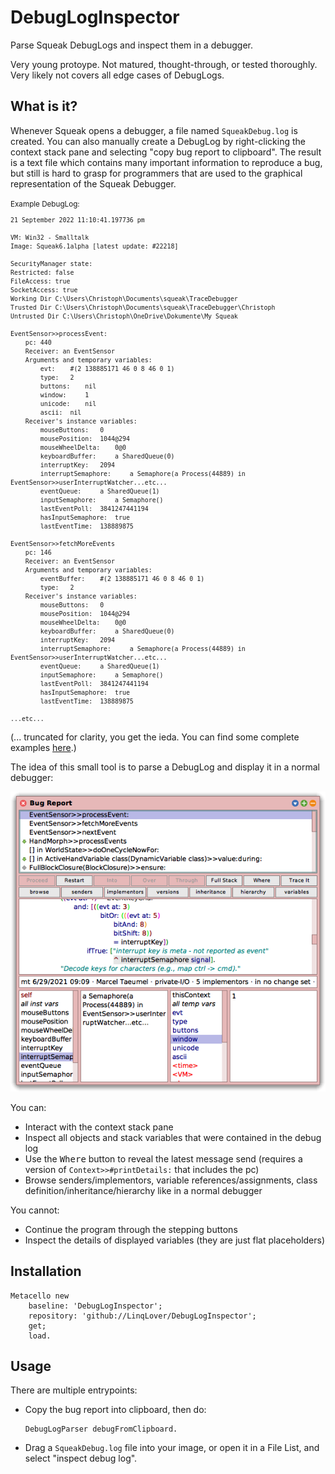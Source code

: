 # DebugLogInspector

Parse Squeak DebugLogs and inspect them in a debugger.

Very young protoype. Not matured, thought-through, or tested thoroughly. Very likely not covers all edge cases of DebugLogs.

## What is it?

Whenever Squeak opens a debugger, a file named `SqueakDebug.log` is created. You can also manually create a DebugLog by right-clicking the context stack pane and selecting "copy bug report to clipboard". The result is a text file which contains many important information to reproduce a bug, but still is hard to grasp for programmers that are used to the graphical representation of the Squeak Debugger.

<small>
Example DebugLog:

```
21 September 2022 11:10:41.197736 pm

VM: Win32 - Smalltalk
Image: Squeak6.1alpha [latest update: #22218]

SecurityManager state:
Restricted: false
FileAccess: true
SocketAccess: true
Working Dir C:\Users\Christoph\Documents\squeak\TraceDebugger
Trusted Dir C:\Users\Christoph\Documents\squeak\TraceDebugger\Christoph
Untrusted Dir C:\Users\Christoph\OneDrive\Dokumente\My Squeak

EventSensor>>processEvent:
	pc: 440
	Receiver: an EventSensor
	Arguments and temporary variables: 
		evt: 	#(2 138885171 46 0 8 46 0 1)
		type: 	2
		buttons: 	nil
		window: 	1
		unicode: 	nil
		ascii: 	nil
	Receiver's instance variables: 
		mouseButtons: 	0
		mousePosition: 	1044@294
		mouseWheelDelta: 	0@0
		keyboardBuffer: 	a SharedQueue(0)
		interruptKey: 	2094
		interruptSemaphore: 	a Semaphore(a Process(44889) in EventSensor>>userInterruptWatcher...etc...
		eventQueue: 	a SharedQueue(1)
		inputSemaphore: 	a Semaphore()
		lastEventPoll: 	3841247441194
		hasInputSemaphore: 	true
		lastEventTime: 	138889875

EventSensor>>fetchMoreEvents
	pc: 146
	Receiver: an EventSensor
	Arguments and temporary variables: 
		eventBuffer: 	#(2 138885171 46 0 8 46 0 1)
		type: 	2
	Receiver's instance variables: 
		mouseButtons: 	0
		mousePosition: 	1044@294
		mouseWheelDelta: 	0@0
		keyboardBuffer: 	a SharedQueue(0)
		interruptKey: 	2094
		interruptSemaphore: 	a Semaphore(a Process(44889) in EventSensor>>userInterruptWatcher...etc...
		eventQueue: 	a SharedQueue(1)
		inputSemaphore: 	a Semaphore()
		lastEventPoll: 	3841247441194
		hasInputSemaphore: 	true
		lastEventTime: 	138889875

...etc...
```
</small>

(... truncated for clarity, you get the ieda. You can find some complete examples [here](./packages/DebugLogInspector.package/DebugLogInspectorTest.class/instance/fixtureHalt.st).)

The idea of this small tool is to parse a DebugLog and display it in a normal debugger:

![DebugLogInspector for a User Interrupt](./DebugLogInspector.png)

You can:

- Interact with the context stack pane
- Inspect all objects and stack variables that were contained in the debug log
- Use the <kbd>Where</kbd> button to reveal the latest message send (requires a version of `Context>>#printDetails:` that includes the pc)
- Browse senders/implementors, variable references/assignments, class definition/inheritance/hierarchy like in a normal debugger

You cannot:

- Continue the program through the stepping buttons
- Inspect the details of displayed variables (they are just flat placeholders)

## Installation

```smalltalk
Metacello new
	baseline: 'DebugLogInspector';
	repository: 'github://LinqLover/DebugLogInspector';
	get;
	load.
```

## Usage

There are multiple entrypoints:

- Copy the bug report into clipboard, then do:

  ```smalltalk
  DebugLogParser debugFromClipboard.
  ```

- Drag a `SqueakDebug.log` file into your image, or open it in a File List, and select "inspect debug log".
